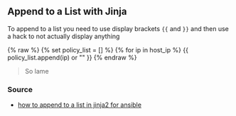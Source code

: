 ## Append to a List with Jinja

To append to a list you need to use display brackets `{{` and `}}` and then use a hack to not actually display anything

{% raw %}
    {% set policy_list = [] %}
    {% for ip in host_ip  %}
        {{ policy_list.append(ip) or "" }}
{% endraw %}

> So lame

### Source

* [how to append to a list in jinja2 for ansible](https://stackoverflow.com/questions/49619445/how-to-append-to-a-list-in-jinja2-for-ansible)